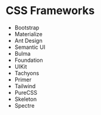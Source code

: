 # CSS Frameworks

- Bootstrap
- Materialize
- Ant Design
- Semantic UI
- Bulma
- Foundation
- UIKit
- Tachyons
- Primer
- Tailwind
- PureCSS
- Skeleton
- Spectre
